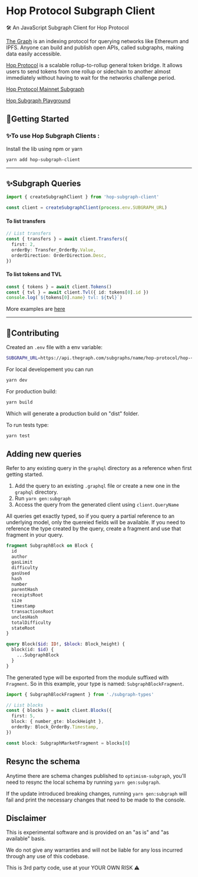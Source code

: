 # Hop Protocol Subgraph Client

🛠 An JavaScript Subgraph Client for Hop Protocol

[The Graph](https://thegraph.com/en/) is an indexing protocol for querying networks like Ethereum and IPFS. Anyone can build and publish open APIs, called subgraphs, making data easily accessible.

[Hop Protocol](https://hop.exchange/) is a scalable rollup-to-rollup general token bridge. It allows users to send tokens from one rollup or sidechain to another almost immediately without having to wait for the networks challenge period.

[Hop Protocol Mainnet Subgraph](https://thegraph.com/explorer/subgraph?id=Cjv3tykF4wnd6m9TRmQV7weiLjizDnhyt6x2tTJB42Cy&view=Overview)

[Hop Subgraph Playground](https://api.thegraph.com/subgraphs/name/hop-protocol/hop-mainnet/graphql)

## 💁Getting Started

### ✨To use Hop Subgraph Clients :

Install the lib using npm or yarn

```bash
yarn add hop-subgraph-client
```

---

## ✨Subgraph Queries

```typescript
import { createSubgraphClient } from 'hop-subgraph-client'

const client = createSubgraphClient(process.env.SUBGRAPH_URL)
```

#### To list transfers

```typescript
// List transfers
const { transfers } = await client.Transfers({
  first: 2,
  orderBy: Transfer_OrderBy.Value,
  orderDirection: OrderDirection.Desc,
})
```

#### To list tokens and TVL

```typescript
const { tokens } = await client.Tokens()
const { tvl } = await client.Tvl({ id: tokens[0].id })
console.log(`${tokens[0].name} tvl: ${tvl}`)
```

More examples are [here](./src/examples/)

---

## 🔧Contributing

Created an `.env` file with a env variable:

```bash
SUBGRAPH_URL=https://api.thegraph.com/subgraphs/name/hop-protocol/hop-<mainnet, optimism...>
```

For local developement you can run

```bash
yarn dev
```

For production build:

```bash
yarn build
```

Which will generate a production build on "dist" folder.

To run tests type:

```bash
yarn test
```

## Adding new queries

Refer to any existing query in the `graphql` directory as a reference when first getting started.

1. Add the query to an existing `.graphql` file or create a new one in the `graphql` directory.
2. Run `yarn gen:subgraph`
3. Access the query from the generated client using `client.QueryName`

All queries get exactly typed, so if you query a partial reference to an underlying model, only the quereied fields will be available. If you need to reference the type created by the query, create a fragment and use that fragment in your query.

```graphql
fragment SubgraphBlock on Block {
  id
  author
  gasLimit
  difficulty
  gasUsed
  hash
  number
  parentHash
  receiptsRoot
  size
  timestamp
  transactionsRoot
  unclesHash
  totalDifficulty
  stateRoot
}

query Block($id: ID!, $block: Block_height) {
  block(id: $id) {
    ...SubgraphBlock
  }
}
```

The generated type will be exported from the module suffixed with `Fragment`. So in this example, your type is named: `SubgraphBlockFragment`.

```ts
import { SubgraphBlockFragment } from './subgraph-types'

// List blocks
const { blocks } = await client.Blocks({
  first: 5,
  block: { number_gte: blockHeight },
  orderBy: Block_OrderBy.Timestamp,
})

const block: SubgraphMarketFragment = blocks[0]
```

## Resync the schema

Anytime there are schema changes published to `optimism-subgraph`, you'll need to resync the local schema by running `yarn gen:subgraph`.

If the update introduced breaking changes, running `yarn gen:subgraph` will fail and print the necessary changes that need to be made to the console.

## Disclaimer

This is experimental software and is provided on an "as is" and "as available" basis.

We do not give any warranties and will not be liable for any loss incurred through any use of this codebase.

This is 3rd party code, use at your YOUR OWN RISK ⚠️
